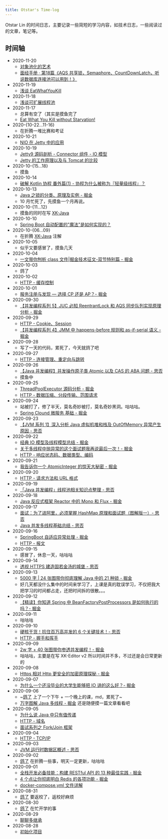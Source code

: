 ```yaml
---
title: Otstar's Time-log
---
```


Otstar Lin 的时间日志，主要记录一些简短的学习内容，如技术日志，一些阅读过的文章，笔记等。

## 时间轴

- 2020-11-20
  - [对象池化的艺术](https://juejin.cn/post/6844903985363566600)
  - [面经手册 · 第18篇《AQS 共享锁，Semaphore、CountDownLatch，听说数据库连接池可以用到！》](https://segmentfault.com/a/1190000038219540)
- 2020-11-19
  - [浅谈 EatWhatYouKill](https://blog.ixk.me/talk-about-eatwhatyoukill.html)
- 2020-11-18
  - [浅谈可扩展线程池](https://blog.ixk.me/talk-about-scalable-thread-pool.html)
- 2020-11-17
  - 总算有空了（其实是摸鱼完了
  - [Eat What You Kill without Starvation!](https://webtide.com/eat-what-you-kill-without-starvation/)
- 2020-{10-22...11-16}
  - 在折腾一堆比赛和考证
- 2020-10-21
  - [NIO 在 Jetty 中的应用](https://juejin.im/post/6844903984277225485)
- 2020-10-19
  - [Jetty9 源码剖析 - Connector 组件 - IO 模型](https://www.ph0ly.com/2018/09/24/jetty/connector/io-model/)
  - [Jetty 的工作原理以及与 Tomcat 的比较](https://developer.ibm.com/zh/articles/j-lo-jetty/)
- 2020-10-{15...18}
  - 摸鱼
- 2020-10-14
  - [破解 Kotlin 协程 番外篇(1) - 协程为什么被称为『轻量级线程』？](https://www.bennyhuo.com/2019/10/19/coroutine-why-so-called-lightweight-thread/)
- 2020-10-13
  - [Java 之锁的分类、原理及实例 - 掘金](https://juejin.im/post/6882622510148354056)
  - 10 月忙死了，先摸鱼一个月再说。
- 2020-10-{11...12}
  - 摸鱼的同时在写 [XK-Java](https://github.com/syfxlin/xkjava)
- 2020-10-10
  - [Spring Boot 自动配置的"魔法"是如何实现的？](https://sylvanassun.github.io/2018/01/08/2018-01-08-spring_boot_auto_configure/)
- 2020-10-{06...09}
  - 在折腾 [XK-Java](https://github.com/syfxlin/xkjava) 注解
- 2020-10-05
  - 似乎又要感冒了，摸鱼几天
- 2020-10-04
  - [一文带你刨析 class 文件|掘金技术征文-双节特别篇 - 掘金](https://juejin.im/post/6879633257621618702)
- 2020-10-03
  - 鸽了
- 2020-10-02
  - [HTTP - 缓存控制](http/缓存控制.md)
- 2020-10-01
  - [服务注册与发现 — 选择 CP 还是 AP？- 掘金](https://juejin.im/post/6878124797805461518)
- 2020-09-30
  - [【并发编程系列 5】JUC 必知 ReentrantLock 和 AQS 同步队列实现原理分析 - 掘金](https://juejin.im/post/6878135436561088520)
- 2020-09-29
  - [HTTP - Cookie、Session](http/cookie-session.md)
  - [【并发编程系列 4】JMM 中 happens-before 规则和 as-if-serial 语义 - 掘金](https://juejin.im/post/6877769459562938381)
- 2020-09-28
  - 写了一天的代码，累死了，今天就鸽了吧
- 2020-09-27
  - [HTTP - 连接管理、重定向与跳转](http/连接管理-重定向与跳转.md)
- 2020-09-26
  - [【Java 并发编程】并发操作原子类 Atomic 以及 CAS 的 ABA 问题 - 思否](https://segmentfault.com/a/1190000025131009)
  - 摸鱼中
- 2020-09-25
  - [ThreadPoolExecutor 源码分析 - 掘金](https://juejin.im/post/6875618220984926216)
  - [HTTP - 数据压缩、分段传输、范围请求](http/数据压缩-分段传输-范围请求.md)
- 2020-09-24
  - 站被打了，修了半天，莫名奇妙被打，莫名奇妙黑洞。咕咕咕。
  - [Spring Clound 微服务 基础 - 掘金](https://juejin.im/post/6875871088706846727)
- 2020-09-23
  - [【JVM 系列 1】深入分析 Java 虚拟机堆和栈及 OutOfMemory 异常产生原因 - 思否](https://segmentfault.com/a/1190000024548673)
- 2020-09-22
  - [经典 IO 模型及线程模型总结 - 掘金](https://juejin.im/post/6874898561985839118)
  - [关于多线程中抛异常的这个面试题我再说最后一次！- 掘金](https://juejin.im/post/6874798300130721806)
  - [HTTP - 响应状态码、数据类型、编码](http/响应状态码-数据类型-编码.md)
- 2020-09-21
  - [我告诉你一个 AtomicInteger 的惊天大秘密 - 掘金](https://juejin.im/post/6874705527473963015)
- 2020-09-20
  - [HTTP - 请求方法和 URL 格式](http/请求方法-URL格式.md)
- 2020-09-19
  - [「Java 并发编程」线程池相关知识点整理 - 思否](https://segmentfault.com/a/1190000024516702)
- 2020-09-18
  - [Java 反应式框架 Reactor 中的 Mono 和 Flux - 掘金](https://juejin.im/post/6873475421388832782)
- 2020-09-17
  - [面试：为了进阿里，必须掌握 HashMap 原理和面试题（图解版一）- 思否](https://segmentfault.com/a/1190000024485062)
  - [Java 并发多线程基础总结 - 思否](https://segmentfault.com/a/1190000024480215)
- 2020-09-16
  - [SpringBoot 自适应异常处理 - 掘金](https://juejin.im/post/6872596588733153294)
  - [HTTP - 报文](http/报文.md)
- 2020-09-15
  - 感冒了，休息一天，咕咕咕
- 2020-09-14
  - [透视 HTTPS 建造固若金汤的城堡 - 思否](https://segmentfault.com/a/1190000024454980)
- 2020-09-13
  - [5000 字 | 24 张图带你彻底理解 Java 中的 21 种锁 - 掘金](https://juejin.im/post/6867922895536914446)
  - 好几天都没什么集中的时间来学习了，上课是真的耽误学习，不仅把我大把学习的时间都占走，还把时间拆的很散。。。
- 2020-09-12
  - [【精读】你知道 Spring 中 BeanFactoryPostProcessors 是如何执行的吗？- 掘金](https://juejin.im/post/6871022521785942023)
- 2020-09-11
  - 咕咕咕
- 2020-09-10
  - [硬核干货！抗住百万高并发的 6 个关键技术！- 思否](https://segmentfault.com/a/1190000023956701)
  - [HTTP - 握手和挥手](http/握手和挥手.md)
- 2020-09-09
  - [2w 字 + 40 张图带你参透并发编程！- 掘金](https://juejin.im/post/6862464169158344717)
  - 咕咕咕，主要是在写 XK-Editor v2 所以时间并不多，不过还是会日常更新的
- 2020-09-08
  - [Https 相对 Http 更安全的加密原理探秘 - 掘金](https://juejin.im/post/6869644421491589128)
- 2020-09-07
  - [为什么一个还没毕业的大学生能够把 IO 讲的这么好？- 掘金](https://juejin.im/post/6869537077122301965)
- 2020-09-06
  - ~[鸽了](https://baike.baidu.com/item/鸽了/23632502) 上了一个下午 + 一个晚上的课，md，累死了~
  - [万字图解 Java 多线程 - 掘金](https://juejin.im/post/6869209048105877518) 还是随便摸一篇文章看看吧
- 2020-09-05
  - [为什么说 Java 中只有值传递](https://hollischuang.github.io/toBeTopJavaer/#/basics/object-oriented/why-pass-by-reference)
  - [HTTP - 域名](http/域名.md)
  - [面试系列之 Fork/Join 框架](https://juejin.im/post/6868513483294523405)
- 2020-09-04
  - [HTTP - TCP/IP](http/tcp-ip.md)
- 2020-09-03
  - [JVM 运行时数据区概述 - 思否](https://segmentfault.com/a/1190000023859912)
- 2020-09-02
  - [鸽了](https://baike.baidu.com/item/鸽了/23632502) 在折腾一些事，明天一定更新，咕咕咕
- 2020-09-01
  - [全栈开发必备技能：构建 RESTful API 的 13 种最佳实践 - 掘金](https://juejin.im/post/6866414204715597831)
  - [4 个点让你彻底明白 Redis 的各项功能 - 掘金](https://juejin.im/post/6867075985813012494)
  - [docker-compose.yml 文件详解](docker/docker-compose.yml%20文件详解.md)
- 2020-08-31
  - [鸽了](https://baike.baidu.com/item/鸽了/23632502) 要返校了，返校好麻烦
- 2020-08-30
  - [鸽了](https://baike.baidu.com/item/鸽了/23632502) 在忙开学的事
- 2020-08-29
  - [聊聊多继承](common/聊聊多继承.md)
- 2020-08-28
  - [初始化项目](https://github.com/syfxlin/time-log)
